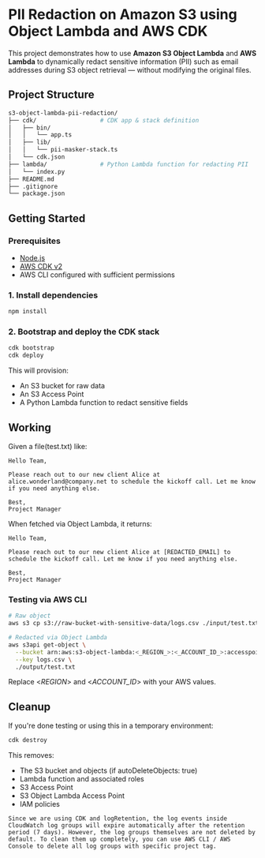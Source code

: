 # PII Redaction on Amazon S3 using Object Lambda and AWS CDK

This project demonstrates how to use **Amazon S3 Object Lambda** and **AWS Lambda** to dynamically redact sensitive information (PII) such as email addresses during S3 object retrieval — without modifying the original files.

## Project Structure

```bash
s3-object-lambda-pii-redaction/
├── cdk/                  # CDK app & stack definition
│   ├── bin/
│   │   └── app.ts
│   ├── lib/
│   │   └── pii-masker-stack.ts
│   └── cdk.json
├── lambda/               # Python Lambda function for redacting PII
│   └── index.py
├── README.md
├── .gitignore
└── package.json
```

## Getting Started

### Prerequisites

- [Node.js](https://nodejs.org/)
- [AWS CDK v2](https://docs.aws.amazon.com/cdk/v2/guide/home.html)
- AWS CLI configured with sufficient permissions

### 1. Install dependencies

```bash
npm install
```

### 2. Bootstrap and deploy the CDK stack

```bash
cdk bootstrap
cdk deploy
```

This will provision:

- An S3 bucket for raw data
- An S3 Access Point
- A Python Lambda function to redact sensitive fields

## Working

Given a file(test.txt) like:

```
Hello Team,

Please reach out to our new client Alice at alice.wonderland@company.net to schedule the kickoff call. Let me know if you need anything else.

Best,
Project Manager
```

When fetched via Object Lambda, it returns:

```
Hello Team,

Please reach out to our new client Alice at [REDACTED_EMAIL] to schedule the kickoff call. Let me know if you need anything else.

Best,
Project Manager

```

### Testing via AWS CLI

```bash
# Raw object
aws s3 cp s3://raw-bucket-with-sensitive-data/logs.csv ./input/test.txt

# Redacted via Object Lambda
aws s3api get-object \
  --bucket arn:aws:s3-object-lambda:<_REGION_>:<_ACCOUNT_ID_>:accesspoint/object-lambda-access-point \
  --key logs.csv \
  ./output/test.txt

```

Replace <_REGION_> and <_ACCOUNT_ID_> with your AWS values.

## Cleanup

If you're done testing or using this in a temporary environment:

```bash
cdk destroy
```

This removes:

- The S3 bucket and objects (if autoDeleteObjects: true)
- Lambda function and associated roles
- S3 Access Point
- S3 Object Lambda Access Point
- IAM policies

```
Since we are using CDK and logRetention, the log events inside CloudWatch log groups will expire automatically after the retention period (7 days). However, the log groups themselves are not deleted by default. To clean them up completely, you can use AWS CLI / AWS Console to delete all log groups with specific project tag.
```
